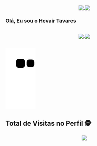 <p align="center">
  <a href="#">
    <img align="center" width="300" src="https://user-images.githubusercontent.com/92383218/137331115-7fb6ac9a-873f-46e3-af48-319cd08ddfc5.png" />
  </a>
  <a href="#">
    <img align="center" width="300" src="https://user-images.githubusercontent.com/92383218/137316055-378aef49-8cc0-4de2-a612-0ec3ba0f07e6.gif" />
  </a>
  
</br>

### Olá, Eu sou o Hevair Tavares  
##

<p align="center">
  <a href="https://github.com/Hevairpro">
    <img
      align="center"
      src="https://github-readme-stats.vercel.app/api/top-langs/?username=Hevairpro&layout=compact&langs_count=7&theme=dark"
    />
  </a>
  <a href="https://github.com/Hevairpro">
    <img
      align="center"
      height="165"
      src="https://github-readme-stats.vercel.app/api?username=Hevairpro&show_icons=true&theme=dark&include_all_commits=true&count_private=true"
    />
  </a>
</p>

##

<div>

![Snake animation](https://github.com/Hevairpro/Hevairpro/blob/output/github-contribution-grid-snake.svg)

</div>

##

<p align="center"> 

 ## Total de Visitas no Perfil :detective: <br>
 <p align="center"> 
   <img alingn="center" src="https://profile-counter.glitch.me/Hevairpro/count.svg" />
 </p>

</p>


